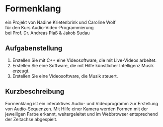 # Formenklang

ein Projekt von Nadine Krietenbrink und Caroline Wolf  
für den Kurs Audio-Video-Programmierung  
bei Prof. Dr. Andreas Plaß & Jakob Sudau

## Aufgabenstellung

1. Erstellen Sie mit C++ eine Videosoftware, die mit Live-Videos arbeitet.
2. Erstellen Sie eine Software, die mit Hilfe künstlicher Intelligenz Musik erzeugt.
3. Erstellen Sie eine Videosoftware, die Musik steuert.

## Kurzbeschreibung

Formenklang ist ein interaktives Audio- und Videoprogramm zur Erstellung von Audio-Sequenzen. Mit Hilfe einer Kamera werden Formen mit der jeweiligen Farbe erkannt, weitergeleitet und im Webbrowser entsprechend der Zeitachse abgespielt.
